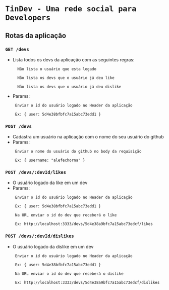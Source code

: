 # ```TinDev - Uma rede social para Developers ```

## Rotas da aplicação

### ```GET /devs```
- Lista todos os devs da aplicação com as seguintes regras:
  ```
    Não lista o usuário que esta logado

    Não lista os devs que o usuário já deu like

    Não lista os devs que o usuário já deu dislike
  ```
- Params: 
  ```
   Enviar o id do usuário logado no Header da aplicação

   Ex: { user: 5d4e38bfbfc7a15abc73edd1 }
  ```

### ```POST /devs```
- Cadastra um usuário na aplicação com o nome do seu usuário do github
- Params: 
  ```
   Enviar o nome do usuário do github no body da requisição

   Ex: { username: "alefechorna" }
  ```

### ```POST /devs/:devId/likes```
- O usuário logado da like em um dev
- Params: 
  ```
   Enviar o id do usuário logado no Header da aplicação

   Ex: { user: 5d4e38bfbfc7a15abc73edd1 }
  ```
  ```
   Na URL enviar o id do dev que receberá o like

   Ex: http://localhost:3333/devs/5d4e38a9bfc7a15abc73edcf/likes
  ```

### ```POST /devs/:devId/dislikes```
- O usuário logado da dislike em um dev
  ```
   Enviar o id do usuário logado no Header da aplicação

   Ex: { user: 5d4e38bfbfc7a15abc73edd1 }
  ```
  ```
   Na URL enviar o id do dev que receberá o dislike

   Ex: http://localhost:3333/devs/5d4e38a9bfc7a15abc73edcf/dislikes
  ```